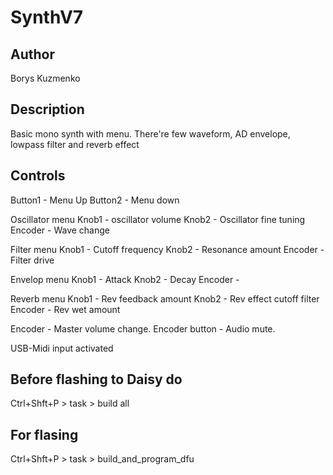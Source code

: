 # SynthV7

## Author

Borys Kuzmenko

## Description

Basic mono synth with menu. There're few waveform, AD envelope, lowpass filter and reverb effect

## Controls
Button1 - Menu Up
Button2 - Menu down

Oscillator menu
Knob1 - oscillator volume
Knob2 - Oscillator fine tuning
Encoder - Wave change

Filter menu
Knob1 - Cutoff frequency
Knob2 - Resonance amount
Encoder - Filter drive 

Envelop menu
Knob1 - Attack
Knob2 - Decay
Encoder - 

Reverb menu
Knob1 - Rev feedback amount
Knob2 - Rev effect cutoff filter
Encoder - Rev wet amount

Encoder - Master volume change.
Encoder button - Audio mute.

USB-Midi input activated

## Before flashing to Daisy do
Ctrl+Shft+P > task > build all

## For flasing 
Ctrl+Shft+P > task > build_and_program_dfu